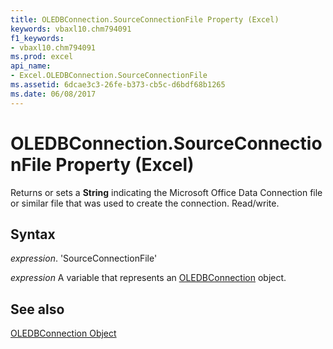 ```yaml
---
title: OLEDBConnection.SourceConnectionFile Property (Excel)
keywords: vbaxl10.chm794091
f1_keywords:
- vbaxl10.chm794091
ms.prod: excel
api_name:
- Excel.OLEDBConnection.SourceConnectionFile
ms.assetid: 6dcae3c3-26fe-b373-cb5c-d6bdf68b1265
ms.date: 06/08/2017
---
```



# OLEDBConnection.SourceConnectionFile Property (Excel)

Returns or sets a  **String** indicating the Microsoft Office Data Connection file or similar file that was used to create the connection. Read/write.


## Syntax

 _expression_. 'SourceConnectionFile'

 _expression_ A variable that represents an [OLEDBConnection](./Excel.OLEDBConnection.md) object.


## See also


[OLEDBConnection Object](Excel.OLEDBConnection.md)

